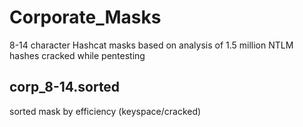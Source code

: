 # Corporate_Masks
8-14 character Hashcat masks based on analysis of 1.5 million NTLM hashes cracked while pentesting

## corp_8-14.sorted 

sorted mask by efficiency (keyspace/cracked)
